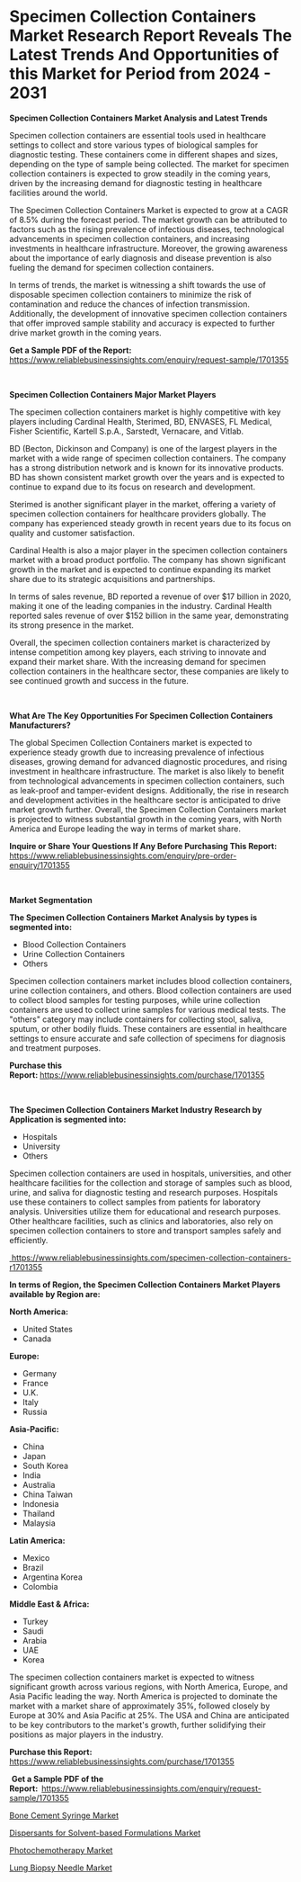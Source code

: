 <p><h1>Specimen Collection Containers Market Research Report Reveals The Latest Trends And Opportunities of this Market for Period from 2024 - 2031</h1></p><p><strong>Specimen Collection Containers Market Analysis and Latest Trends</strong></p>
<p><p>Specimen collection containers are essential tools used in healthcare settings to collect and store various types of biological samples for diagnostic testing. These containers come in different shapes and sizes, depending on the type of sample being collected. The market for specimen collection containers is expected to grow steadily in the coming years, driven by the increasing demand for diagnostic testing in healthcare facilities around the world.</p><p>The Specimen Collection Containers Market is expected to grow at a CAGR of 8.5% during the forecast period. The market growth can be attributed to factors such as the rising prevalence of infectious diseases, technological advancements in specimen collection containers, and increasing investments in healthcare infrastructure. Moreover, the growing awareness about the importance of early diagnosis and disease prevention is also fueling the demand for specimen collection containers.</p><p>In terms of trends, the market is witnessing a shift towards the use of disposable specimen collection containers to minimize the risk of contamination and reduce the chances of infection transmission. Additionally, the development of innovative specimen collection containers that offer improved sample stability and accuracy is expected to further drive market growth in the coming years.</p></p>
<p><strong>Get a Sample PDF of the Report:&nbsp;</strong> <a href="https://www.reliablebusinessinsights.com/enquiry/request-sample/1701355">https://www.reliablebusinessinsights.com/enquiry/request-sample/1701355</a></p>
<p>&nbsp;</p>
<p><strong>Specimen Collection Containers Major Market Players</strong></p>
<p><p>The specimen collection containers market is highly competitive with key players including Cardinal Health, Sterimed, BD, ENVASES, FL Medical, Fisher Scientific, Kartell S.p.A., Sarstedt, Vernacare, and Vitlab. </p><p>BD (Becton, Dickinson and Company) is one of the largest players in the market with a wide range of specimen collection containers. The company has a strong distribution network and is known for its innovative products. BD has shown consistent market growth over the years and is expected to continue to expand due to its focus on research and development.</p><p>Sterimed is another significant player in the market, offering a variety of specimen collection containers for healthcare providers globally. The company has experienced steady growth in recent years due to its focus on quality and customer satisfaction.</p><p>Cardinal Health is also a major player in the specimen collection containers market with a broad product portfolio. The company has shown significant growth in the market and is expected to continue expanding its market share due to its strategic acquisitions and partnerships.</p><p>In terms of sales revenue, BD reported a revenue of over $17 billion in 2020, making it one of the leading companies in the industry. Cardinal Health reported sales revenue of over $152 billion in the same year, demonstrating its strong presence in the market.</p><p>Overall, the specimen collection containers market is characterized by intense competition among key players, each striving to innovate and expand their market share. With the increasing demand for specimen collection containers in the healthcare sector, these companies are likely to see continued growth and success in the future.</p></p>
<p>&nbsp;</p>
<p><strong>What Are The Key Opportunities For Specimen Collection Containers Manufacturers?</strong></p>
<p><p>The global Specimen Collection Containers market is expected to experience steady growth due to increasing prevalence of infectious diseases, growing demand for advanced diagnostic procedures, and rising investment in healthcare infrastructure. The market is also likely to benefit from technological advancements in specimen collection containers, such as leak-proof and tamper-evident designs. Additionally, the rise in research and development activities in the healthcare sector is anticipated to drive market growth further. Overall, the Specimen Collection Containers market is projected to witness substantial growth in the coming years, with North America and Europe leading the way in terms of market share.</p></p>
<p><strong>Inquire or Share Your Questions If Any Before Purchasing This Report:</strong> <a href="https://www.reliablebusinessinsights.com/enquiry/pre-order-enquiry/1701355">https://www.reliablebusinessinsights.com/enquiry/pre-order-enquiry/1701355</a></p>
<p>&nbsp;</p>
<p><strong>Market Segmentation</strong></p>
<p><strong>The Specimen Collection Containers Market Analysis by types is segmented into:</strong></p>
<p><ul><li>Blood Collection Containers</li><li>Urine Collection Containers</li><li>Others</li></ul></p>
<p><p>Specimen collection containers market includes blood collection containers, urine collection containers, and others. Blood collection containers are used to collect blood samples for testing purposes, while urine collection containers are used to collect urine samples for various medical tests. The "others" category may include containers for collecting stool, saliva, sputum, or other bodily fluids. These containers are essential in healthcare settings to ensure accurate and safe collection of specimens for diagnosis and treatment purposes.</p></p>
<p><strong>Purchase this Report:&nbsp;</strong><a href="https://www.reliablebusinessinsights.com/purchase/1701355">https://www.reliablebusinessinsights.com/purchase/1701355</a></p>
<p>&nbsp;</p>
<p><strong>The Specimen Collection Containers Market Industry Research by Application is segmented into:</strong></p>
<p><ul><li>Hospitals</li><li>University</li><li>Others</li></ul></p>
<p><p>Specimen collection containers are used in hospitals, universities, and other healthcare facilities for the collection and storage of samples such as blood, urine, and saliva for diagnostic testing and research purposes. Hospitals use these containers to collect samples from patients for laboratory analysis. Universities utilize them for educational and research purposes. Other healthcare facilities, such as clinics and laboratories, also rely on specimen collection containers to store and transport samples safely and efficiently.</p></p>
<p><a href="https://www.reliablebusinessinsights.com/specimen-collection-containers-r1701355">&nbsp;https://www.reliablebusinessinsights.com/specimen-collection-containers-r1701355</a></p>
<p><strong>In terms of Region, the Specimen Collection Containers Market Players available by Region are:</strong></p>
<p>
    <p> <strong> North America: </strong>
        <ul>
            <li>United States</li>
            <li>Canada</li>
        </ul>
        </p> 
    <p> <strong> Europe: </strong>
        <ul>
            <li>Germany</li>
            <li>France</li>
            <li>U.K.</li>
            <li>Italy</li>
            <li>Russia</li>
        </ul>
        </p> 
    <p> <strong> Asia-Pacific: </strong>
        <ul>
            <li>China</li>
            <li>Japan</li>
            <li>South Korea</li>
            <li>India</li>
            <li>Australia</li>
            <li>China Taiwan</li>
            <li>Indonesia</li>
            <li>Thailand</li>
            <li>Malaysia</li>
        </ul>
        </p> 
    <p> <strong> Latin America: </strong>
        <ul>
            <li>Mexico</li>
            <li>Brazil</li>
            <li>Argentina Korea</li>
            <li>Colombia</li>
        </ul>
        </p> 
    <p> <strong> Middle East & Africa: </strong>
        <ul>
            <li>Turkey</li>
            <li>Saudi</li>
            <li>Arabia</li>
            <li>UAE</li>
            <li>Korea</li>
        </ul>
    </p>
    </p>
<p><p>The specimen collection containers market is expected to witness significant growth across various regions, with North America, Europe, and Asia Pacific leading the way. North America is projected to dominate the market with a market share of approximately 35%, followed closely by Europe at 30% and Asia Pacific at 25%. The USA and China are anticipated to be key contributors to the market's growth, further solidifying their positions as major players in the industry.</p></p>
<p><strong>Purchase this Report: </strong><a href="https://www.reliablebusinessinsights.com/purchase/1701355">https://www.reliablebusinessinsights.com/purchase/1701355</a></p>
<p>&nbsp;<strong>Get a Sample PDF of the Report:&nbsp;&nbsp;</strong><a href="https://www.reliablebusinessinsights.com/enquiry/request-sample/1701355">https://www.reliablebusinessinsights.com/enquiry/request-sample/1701355</a></p>
<p><strong></strong></p>
<p><p><a href="https://github.com/marshallymanow/Market-Research-Report-List-1/blob/main/bone-cement-syringe-market.md">Bone Cement Syringe Market</a></p><p><a href="https://www.linkedin.com/pulse/global-dispersants-solvent-based-formulations-market-focus-eco4f?trackingId=Nx0o7l77S62jdop%2F1YVaxA%3D%3D">Dispersants for Solvent-based Formulations Market</a></p><p><a href="https://github.com/qrkceaah30/Market-Research-Report-List-1/blob/main/photochemotherapy-market.md">Photochemotherapy Market</a></p><p><a href="https://github.com/caicuccucga/Market-Research-Report-List-1/blob/main/lung-biopsy-needle-market.md">Lung Biopsy Needle Market</a></p></p>